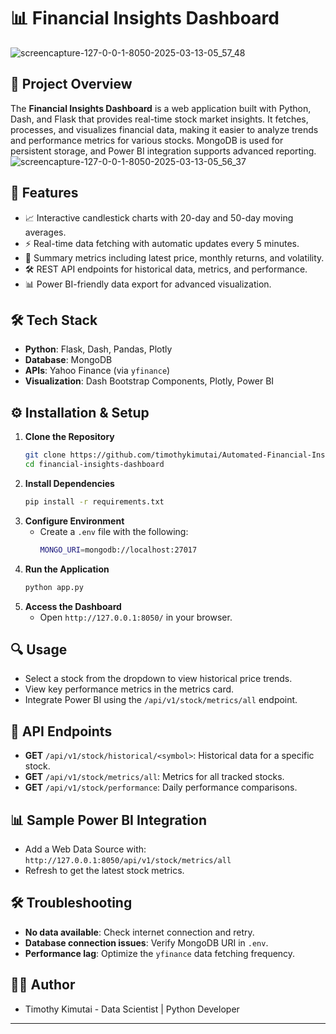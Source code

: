# 📊 Financial Insights Dashboard
![screencapture-127-0-0-1-8050-2025-03-13-05_57_48](https://github.com/user-attachments/assets/8e8a93f1-4e0d-454f-abde-a3f05777f9e8)

## 📖 Project Overview
The **Financial Insights Dashboard** is a web application built with Python, Dash, and Flask that provides real-time stock market insights. It fetches, processes, and visualizes financial data, making it easier to analyze trends and performance metrics for various stocks. MongoDB is used for persistent storage, and Power BI integration supports advanced reporting.
![screencapture-127-0-0-1-8050-2025-03-13-05_56_37](https://github.com/user-attachments/assets/2e7b9692-cfad-4ff7-9776-fab484504bd8)

## 🚀 Features
- 📈 Interactive candlestick charts with 20-day and 50-day moving averages.
- ⚡ Real-time data fetching with automatic updates every 5 minutes.
- 🧮 Summary metrics including latest price, monthly returns, and volatility.
- 🛠️ REST API endpoints for historical data, metrics, and performance.
- 📊 Power BI-friendly data export for advanced visualization.

## 🛠️ Tech Stack
- **Python**: Flask, Dash, Pandas, Plotly
- **Database**: MongoDB
- **APIs**: Yahoo Finance (via `yfinance`)
- **Visualization**: Dash Bootstrap Components, Plotly, Power BI

## ⚙️ Installation & Setup
1. **Clone the Repository**
   ```bash
   git clone https://github.com/timothykimutai/Automated-Financial-Insights-Dashboard.git
   cd financial-insights-dashboard
   ```
2. **Install Dependencies**
   ```bash
   pip install -r requirements.txt
   ```
3. **Configure Environment**
   - Create a `.env` file with the following:
     ```bash
     MONGO_URI=mongodb://localhost:27017
     ```
4. **Run the Application**
   ```bash
   python app.py
   ```
5. **Access the Dashboard**
   - Open `http://127.0.0.1:8050/` in your browser.

## 🔍 Usage
- Select a stock from the dropdown to view historical price trends.
- View key performance metrics in the metrics card.
- Integrate Power BI using the `/api/v1/stock/metrics/all` endpoint.

## 🔗 API Endpoints
- **GET** `/api/v1/stock/historical/<symbol>`: Historical data for a specific stock.
- **GET** `/api/v1/stock/metrics/all`: Metrics for all tracked stocks.
- **GET** `/api/v1/stock/performance`: Daily performance comparisons.

## 📊 Sample Power BI Integration
- Add a Web Data Source with: `http://127.0.0.1:8050/api/v1/stock/metrics/all`
- Refresh to get the latest stock metrics.

## 🛠️ Troubleshooting
- **No data available**: Check internet connection and retry.
- **Database connection issues**: Verify MongoDB URI in `.env`.
- **Performance lag**: Optimize the `yfinance` data fetching frequency.

## 👨‍💻 Author
- Timothy Kimutai - Data Scientist | Python Developer

---


